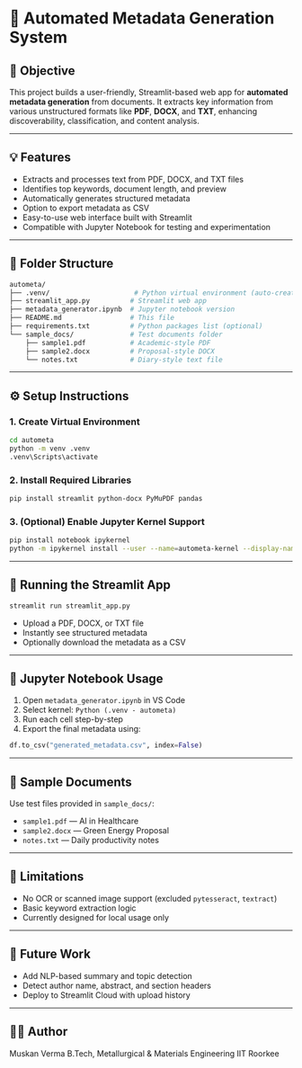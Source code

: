 # 📄 Automated Metadata Generation System

## 🎯 Objective

This project builds a user-friendly, Streamlit-based web app for **automated metadata generation** from documents. It extracts key information from various unstructured formats like **PDF**, **DOCX**, and **TXT**, enhancing discoverability, classification, and content analysis.

---

## 💡 Features

- Extracts and processes text from PDF, DOCX, and TXT files
- Identifies top keywords, document length, and preview
- Automatically generates structured metadata
- Option to export metadata as CSV
- Easy-to-use web interface built with Streamlit
- Compatible with Jupyter Notebook for testing and experimentation

---

## 📁 Folder Structure

```bash
autometa/
├── .venv/                     # Python virtual environment (auto-created)
├── streamlit_app.py          # Streamlit web app
├── metadata_generator.ipynb  # Jupyter notebook version
├── README.md                 # This file
├── requirements.txt          # Python packages list (optional)
└── sample_docs/              # Test documents folder
    ├── sample1.pdf           # Academic-style PDF
    ├── sample2.docx          # Proposal-style DOCX
    └── notes.txt             # Diary-style text file
````

---

## ⚙️ Setup Instructions

### 1. Create Virtual Environment

```bash
cd autometa
python -m venv .venv
.venv\Scripts\activate
```

### 2. Install Required Libraries

```bash
pip install streamlit python-docx PyMuPDF pandas
```

### 3. (Optional) Enable Jupyter Kernel Support

```bash
pip install notebook ipykernel
python -m ipykernel install --user --name=autometa-kernel --display-name "Python (.venv - autometa)"
```

---

## 🚀 Running the Streamlit App

```bash
streamlit run streamlit_app.py
```

* Upload a PDF, DOCX, or TXT file
* Instantly see structured metadata
* Optionally download the metadata as a CSV

---

## 📓 Jupyter Notebook Usage

1. Open `metadata_generator.ipynb` in VS Code
2. Select kernel: `Python (.venv - autometa)`
3. Run each cell step-by-step
4. Export the final metadata using:

```python
df.to_csv("generated_metadata.csv", index=False)
```

---

## 📂 Sample Documents

Use test files provided in `sample_docs/`:

* `sample1.pdf` — AI in Healthcare
* `sample2.docx` — Green Energy Proposal
* `notes.txt` — Daily productivity notes

---

## 🚫 Limitations

* No OCR or scanned image support (excluded `pytesseract`, `textract`)
* Basic keyword extraction logic
* Currently designed for local usage only

---

## 🔮 Future Work

* Add NLP-based summary and topic detection
* Detect author name, abstract, and section headers
* Deploy to Streamlit Cloud with upload history

---

## 👩‍💻 Author

Muskan Verma
B.Tech, Metallurgical & Materials Engineering
IIT Roorkee

